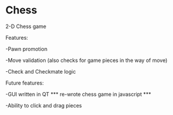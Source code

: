 # Chess
2-D Chess game 

Features:

-Pawn promotion 

-Move validation (also checks for game pieces in the way of move)

-Check and Checkmate logic


Future features:

-GUI written in QT  *** re-wrote chess game in javascript ***

-Ability to click and drag pieces
